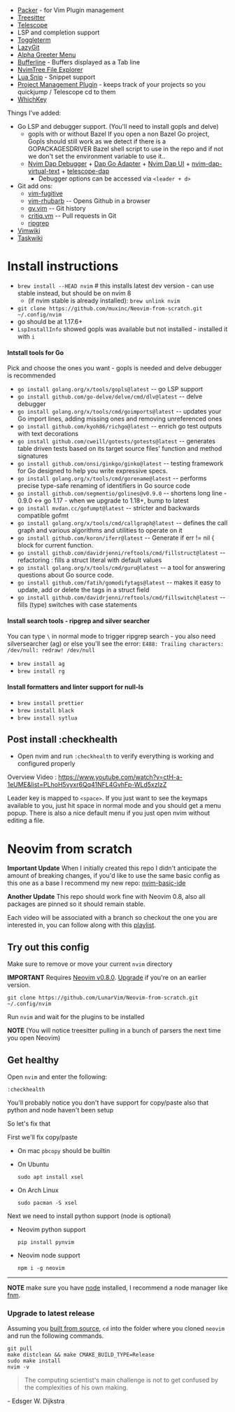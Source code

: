 * [Packer](https://github.com/wbthomason/packer.nvim) - for Vim Plugin management
* [Treesitter](nvim-treesitter/nvim-treesitter)
* [Telescope](https://www.youtube.com/watch?v=OhnLevLpGB4&list=PLhoH5vyxr6Qq41NFL4GvhFp-WLd5xzIzZ&index=9)
* LSP and completion support 
* [Toggleterm](https://www.youtube.com/watch?v=5OD-7h7gzxU&list=PLhoH5vyxr6Qq41NFL4GvhFp-WLd5xzIzZ&index=18)
* [LazyGit](https://github.com/kdheepak/lazygit.nvim)
* [Alpha Greeter Menu](https://github.com/goolord/alpha-nvim)
* [Bufferline](https://www.youtube.com/watch?v=vJAmjAax2H0&list=PLhoH5vyxr6Qq41NFL4GvhFp-WLd5xzIzZ&index=16) - Buffers displayed as a Tab line
* [NvimTree File Explorer](https://www.youtube.com/watch?v=SpexCBrZ1pQ&list=PLhoH5vyxr6Qq41NFL4GvhFp-WLd5xzIzZ&index=15)
* [Lua Snip](https://github.com/L3MON4D3/LuaSnip") - Snippet support
* [Project Management Plugin](https://github.com/ahmedkhalf/project.nvim) - keeps track of your projects so you quickjump / Telescope cd to them
* [WhichKey](https://github.com/folke/which-key.nvim)

Things I've added:
* Go LSP and debugger support. (You'll need to install gopls and delve)
  - gopls with or without Bazel  If you open a non Bazel Go project, Gopls should still work as we detect if there is a GOPACKAGESDRIVER Bazel shell script to use in the repo and if not we don't set the environment variable to use it..
  - [Nvim Dap Debugger](https://github.com/mfussenegger/nvim-dap) + [Dap Go Adapter](https://github.com/leoluz/nvim-dap-go) + [Nvim Dap UI](https://github.com/rcarriga/nvim-dap-ui) + [nvim-dap-virtual-text](https://github.com/theHamsta/nvim-dap-virtual-text) + [telescope-dap](https://github.com/nvim-telescope/telescope-dap.nvim)
    - Debugger options can be accessed via `<leader + d>`
* Git add ons: 
  - [vim-fugitive](https://github.com/tpope/vim-fugitive)
  - [vim-rhubarb](https://github.com/tpope/vim-rhubarb) -- Opens Github in a browser
  - [gv.vim](https://github.com/junegunn/gv.vim) -- Git history
  - [critiq.vm](https://github.com/AGhost-7/critiq.vim) -- Pull requests in Git
  - [ripgrep](https://github.com/BurntSushi/ripgrep)
* [Vimwiki](https://github.com/vimwiki/vimwiki)
* [Taskwiki](https://github.com/tools-life/taskwiki)

# Install instructions
* `brew install --HEAD nvim`  # this installs latest dev version - can use stable instead, but should be on nvim 8
  - (if nvim stable is already installed): `brew unlink nvim` 
* `git clone https://github.com/muxinc/Neovim-from-scratch.git ~/.config/nvim` 
*  go should be at 1.17.6+
* `LspInstallInfo` showed gopls was available but not installed - installed it with `i`

#### Intstall tools for Go 
Pick and choose the ones you want - gopls is needed and delve debugger is recommended
* `go install golang.org/x/tools/gopls@latest` -- go LSP support
* `go install github.com/go-delve/delve/cmd/dlv@latest` -- delve debugger
* `go install golang.org/x/tools/cmd/goimports@latest` -- updates your Go import lines, adding missing ones and removing unreferenced ones
* `go install github.com/kyoh86/richgo@latest` -- enrich go test outputs with text decorations
* `go install github.com/cweill/gotests/gotests@latest` -- generates table driven tests based on its target source files' function and method signatures
* `go install github.com/onsi/ginkgo/ginko@latest` -- testing framework for Go designed to help you write expressive specs.
* `go install golang.org/x/tools/cmd/gorename@latest` -- performs precise type-safe renaming of identifiers in Go source code
* `go install github.com/segmentio/golines@v0.9.0` -- shortens long line - 0.9.0 <-> go 1.17 - when we upgrade to 1.18+, bump to latest
* `go install mvdan.cc/gofumpt@latest` -- stricter and backwards compatible gofmt
* `go install golang.org/x/tools/cmd/callgraph@latest` -- defines the call graph and various algorithms and utilities to operate on it 
* `go install github.com/koron/iferr@latest` -- Generate if err != nil { block for current function.
* `go install github.com/davidrjenni/reftools/cmd/fillstruct@latest` -- refactoring : fills a struct literal with default values
* `go install golang.org/x/tools/cmd/guru@latest` -- a tool for answering questions about Go source code.
* `go install github.com/fatih/gomodifytags@latest` -- makes it easy to update, add or delete the tags in a struct field
* `go install github.com/davidrjenni/reftools/cmd/fillswitch@latest` -- fills (type) switches with case statements

#### Install search tools - ripgrep and silver searcher
You can type `\` in normal mode to trigger ripgrep search - you also need silversearcher (ag) or else you'll see the error: 
`E488: Trailing characters: /dev/null: redraw! /dev/null`
* `brew install ag`
* `brew install rg`
#### Install formatters and linter support for null-ls 
* `brew install prettier`
* `brew install black`
* `brew install sytlua`

## Post install :checkhealth
- Open nvim and run `:checkhealth` to verify everything is working and configured properly 

Overview Video : https://www.youtube.com/watch?v=ctH-a-1eUME&list=PLhoH5vyxr6Qq41NFL4GvhFp-WLd5xzIzZ

Leader key is mapped to `<space>`. If you just want to see the keymaps available to you, just hit space in normal mode and you should get a menu popup. There is also a nice default menu if you just open nvim without editing a file.

# Neovim from scratch

**Important Update** When I initially created this repo I didn't anticipate the amount of breaking changes, if you'd like to use the same basic config as this one as a base I recommend my new repo: [nvim-basic-ide](https://github.com/LunarVim/nvim-basic-ide)

**Another Update** This repo should work fine with Neovim 0.8, also all packages are pinned so it should remain stable.

Each video will be associated with a branch so checkout the one you are interested in, you can follow along with this [playlist](https://www.youtube.com/watch?v=ctH-a-1eUME&list=PLhoH5vyxr6Qq41NFL4GvhFp-WLd5xzIzZ).

## Try out this config

Make sure to remove or move your current `nvim` directory

**IMPORTANT** Requires [Neovim v0.8.0](https://github.com/neovim/neovim/releases).  [Upgrade](#upgrade-to-latest-release) if you're on an earlier version. 
```
git clone https://github.com/LunarVim/Neovim-from-scratch.git ~/.config/nvim
```

Run `nvim` and wait for the plugins to be installed 

**NOTE** (You will notice treesitter pulling in a bunch of parsers the next time you open Neovim) 

## Get healthy

Open `nvim` and enter the following:

```
:checkhealth
```

You'll probably notice you don't have support for copy/paste also that python and node haven't been setup

So let's fix that

First we'll fix copy/paste

- On mac `pbcopy` should be builtin

- On Ubuntu

  ```
  sudo apt install xsel
  ```

- On Arch Linux

  ```
  sudo pacman -S xsel
  ```

Next we need to install python support (node is optional)

- Neovim python support

  ```
  pip install pynvim
  ```

- Neovim node support

  ```
  npm i -g neovim
  ```
---

**NOTE** make sure you have [node](https://nodejs.org/en/) installed, I recommend a node manager like [fnm](https://github.com/Schniz/fnm).

### Upgrade to latest release

Assuming you [built from source](https://github.com/neovim/neovim/wiki/Building-Neovim#quick-start), `cd` into the folder where you cloned `neovim` and run the following commands. 
```
git pull
make distclean && make CMAKE_BUILD_TYPE=Release
sudo make install
nvim -v
```

> The computing scientist's main challenge is not to get confused by the complexities of his own making. 

\- Edsger W. Dijkstra
